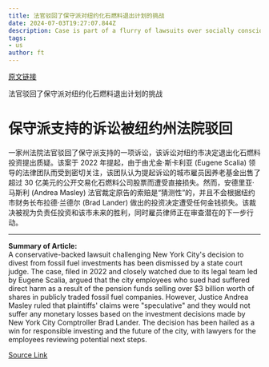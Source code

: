 ```yaml
---
title: 法官驳回了保守派对纽约化石燃料退出计划的挑战
date: 2024-07-03T19:27:07.844Z
description: Case is part of a flurry of lawsuits over socially conscious investment decisions
tags: 
- us
author: ft
---
```


[原文链接](https://ft.com/content/b01bcf91-dce9-4d3c-a8e0-38b4aac81b91)

法官驳回了保守派对纽约化石燃料退出计划的挑战

# 保守派支持的诉讼被纽约州法院驳回

一家州法院法官驳回了保守派支持的一项诉讼，该诉讼对纽约市决定退出化石燃料投资提出质疑。该案于 2022 年提起，由于由尤金·斯卡利亚 (Eugene Scalia) 领导的法律团队而受到密切关注，该团队认为提起诉讼的城市雇员因养老基金出售了超过 30 亿美元的公开交易化石燃料公司股票而遭受直接损失。然而，安德里亚·马斯利 (Andrea Masley) 法官裁定原告的索赔是“猜测性”的，并且不会根据纽约市财务长布拉德·兰德尔 (Brad Lander) 做出的投资决定遭受任何金钱损失。该裁决被视为负责任投资和该市未来的胜利，同时雇员律师正在审查潜在的下一步行动。

---

 **Summary of Article:**  
A conservative-backed lawsuit challenging New York City's decision to divest from fossil fuel investments has been dismissed by a state court judge. The case, filed in 2022 and closely watched due to its legal team led by Eugene Scalia, argued that the city employees who sued had suffered direct harm as a result of the pension funds selling over $3 billion worth of shares in publicly traded fossil fuel companies. However, Justice Andrea Masley ruled that plaintiffs' claims were "speculative" and they would not suffer any monetary losses based on the investment decisions made by New York City Comptroller Brad Lander. The decision has been hailed as a win for responsible investing and the future of the city, with lawyers for the employees reviewing potential next steps.

[Source Link](https://ft.com/content/b01bcf91-dce9-4d3c-a8e0-38b4aac81b91)

